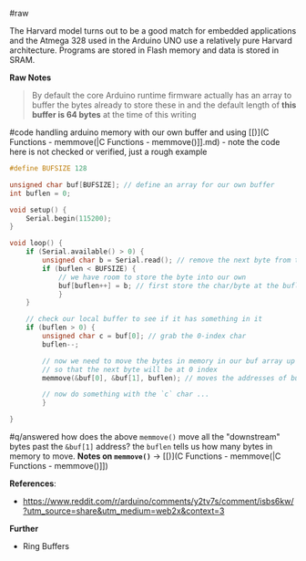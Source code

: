 #raw

The Harvard model turns out to be a good match for embedded applications and the Atmega 328 used in the Arduino UNO use a relatively pure Harvard architecture. Programs are stored in Flash memory and data is stored in SRAM.

**Raw Notes** 

> By default the core Arduino runtime firmware actually has an array to buffer the bytes already to store these in and the default length of **this buffer is 64 bytes** at the time of this writing

#code handling arduino memory with our own buffer and using [[)](C Functions - memmove(|C Functions - memmove()]].md) - note the code here is not checked or verified, just a rough example
```c
#define BUFSIZE 128

unsigned char buf[BUFSIZE]; // define an array for our own buffer
int buflen = 0;

void setup() {
	Serial.begin(115200);
}

void loop() {
	if (Serial.available() > 0) {
		unsigned char b = Serial.read(); // remove the next byte from the Arduino buffer
		if (buflen < BUFSIZE) {
			// we have room to store the byte into our own
			buf[buflen++] = b; // first store the char/byte at the buflen index, then increment
			}
	}

	// check our local buffer to see if it has something in it
	if (buflen > 0) {
		unsigned char c = buf[0]; // grab the 0-index char
		buflen--; 

		// now we need to move the bytes in memory in our buf array up one byte
		// so that the next byte will be at 0 index
		memmove(&buf[0], &buf[1], buflen); // moves the addresses of buf[1] to buf[1]+buflen-1 to the address of buf[0]

		// now do something with the `c` char ...
		}

}
```
#q/answered how does the above `memmove()` move all the "downstream" bytes past the `&buf[1]` address? the `buflen` tells us how many bytes in memory to move.
	**Notes on `memmove()`** ->  [[)](C Functions - memmove(|C Functions - memmove()]])
	
**References**:
-   https://www.reddit.com/r/arduino/comments/y2tv7s/comment/isbs6kw/?utm_source=share&utm_medium=web2x&context=3 

**Further**
- Ring Buffers
